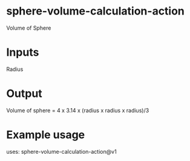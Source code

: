 # sphere-volume-calculation-action
Volume of Sphere
# Inputs
Radius
# Output
Volume of sphere = 4 x 3.14 x (radius x radius x radius)/3
# Example usage
uses: sphere-volume-calculation-action@v1
